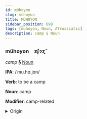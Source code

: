 ```yaml
---
id: mühoyon
slug: mühoyon
title: MÜHOYON
sidebar_position: 699
tags: [mühoyon, Noun, Afroasiatic]
description: camp § Noun
---
```


### mühoyon&emsp;<span kind="abugida">ƶʄɂɀ̃</span>

*camp* **§** [Noun](../../tags/Noun)

**IPA**: /ˈmu.hɑ.jɑn/

**Verb**: to be a camp

**Noun**: camp

**Modifier**: camp-related

<details>
    <summary>Origin</summary>
    Arabic مُخَيَّم muḵayyam /mu.xaj.jam/<br/>
    <em>Afroasiatic Language Family</em>
</details>